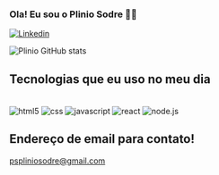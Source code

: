 ### Ola! Eu sou o Plinio Sodre 🖐🏾


[![Linkedin](https://img.shields.io/badge/LinkedIn-0077B5?style=for-the-badge&logo=linkedin&logoColor=white)](https://www.linkedin.com/in/plinio-sodre-silva-664ba2242/)


![Plinio GitHub stats](https://github-readme-stats.vercel.app/api?username=Plinio36&show_icons=true&theme=dark)

## Tecnologias que eu uso no meu dia

<div style="display: inline_block"><br/>
   <img align="center" alt="html5" src="https://img.shields.io/badge/HTML5-E34F26?style=for-the-badge&logo=html5&logoColor=white" />
   <img align="center" alt="css" src="https://img.shields.io/badge/CSS3-1572B6?style=for-the-badge&logo=css3&logoColor=white" />
   <img align="center" alt="javascript" src="https://img.shields.io/badge/JavaScript-F7DF1E?style=for-the-badge&logo=javascript&logoColor=black" />
   <img align="center" alt="react" src="https://img.shields.io/badge/React-20232A?style=for-the-badge&logo=react&logoColor=61DAFB" />
   <img align="center" alt="node.js" src="https://img.shields.io/badge/Node.js-43853D?style=for-the-badge&logo=node.js&logoColor=white" /> 

   ## Endereço de email para contato!
pspliniosodre@gmail.com

</div>
